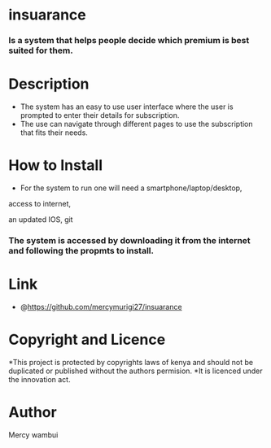 # insuarance
 ### Is a system that helps people decide which premium is best suited for them.

# Description
 * The system has an easy to use user interface where the user is prompted to enter their details for subscription.
 * The use can navigate through different pages to use the subscription that fits their needs.

# How to Install
 * For the system to run one will need a
smartphone/laptop/desktop,

access to internet,

an updated IOS,
git
 ### The system is accessed by downloading it from the internet and following the propmts to install.


# Link
* @https://github.com/mercymurigi27/insuarance


# Copyright and Licence
*This project is protected by copyrights laws of kenya and should not be duplicated or published without the authors permision.
 *It is licenced under the innovation act.

# Author
  Mercy wambui
